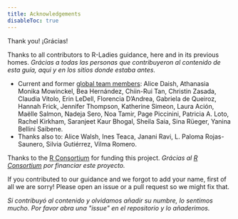```yaml
---
title: Acknowledgements
disableToc: true
---
```


Thank you! ¡Grácias!

Thanks to all contributors to R-Ladies guidance, here and in its previous homes.
_Grácias a todas las personas que contribuyeron al contenido de esta guía, aqui y en los sitios donde estaba antes._

* Current and former [global team members](https://rladies.org/about-us/team/): Alice Daish, Athanasia Monika Mowinckel, Bea Hernández, Chiin-Rui Tan, Christin Zasada, Claudia Vitolo, Erin LeDell, Florencia D’Andrea, Gabriela de Queiroz, Hannah Frick, Jennifer Thompson, Katherine Simeon, Laura Ación, Maëlle Salmon, Nadeja Sero, Noa Tamir, Page Piccinini, Patricia A. Loto, Rachel Kirkham, Saranjeet Kaur Bhogal, Sheila Saia, Sina Rüeger, Yanina Bellini Saibene.
* Thanks also to: Alice Walsh, Ines Teaca, Janani Ravi, L. Paloma Rojas-Saunero, Silvia Gutiérrez, Vilma Romero.

Thanks to the [R Consortium](https://www.r-consortium.org/) for funding this project.
_Grácias al [R Consortium](https://www.r-consortium.org/) por financiar este proyecto._

If you contributed to our guidance and we forgot to add your name, first of all we are sorry!
Please open an issue or a pull request so we might fix that.

_Si contribuyó al contenido y olvidamos añadir su numbre, lo sentimos mucho. Por favor abra una "issue" en el repositorio y lo añaderimos._
